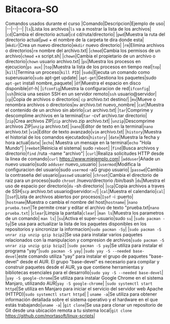 # Bitacora-SO
Comandos usados durante el curso
|Comando|Descripcion|Ejemplo de uso|
|--|--|--|
|`ls`|Lista los archivos|`ls` va a mostrar la lista de los archivos|
|`cd`|Cambia el directorio actual|`cd` cd/ruta/directorio|
|`pwd`|Muestra la ruta del directorio actual|`pwd` + el nombre de la carpeta te dira donde esta| 
|`mkdir`|Crea un nuevo directorio|`mkdir` nuevo directorio|
|`rm`|Elimina archivos o directorios|`rm` nombre del archivo.txt|
|`chmod`|Cambia los permisos de un archivo|`chmod` +x script.sh|
|`chown`|Cambia el propietario de un archivo o directorio|`chown` usuario archivo.txt|
|`ps`|Muestra los procesos en ejecucion|`ps aux`|
|`top`|Muestra la lista de los procesos en tiempo real|`top`|
|`kill`|Termina un proceso|`kill PID`|
|`sudo`|Ejecuta un comando como superusuario|`sudo` apt-get update|
|`apt-get`|Gestiona los paquetes|sudo `apt-get` install nombre_paquete|
|`df`|Muestra el espacio en disco disponible|`df`-h|
|`ifconfig`|Muestra la configuracion de red|`ifconfig`|
|`ssh`|Inicia una sesion SSH en un servidor remoto|`ssh` usuario@servidor|
|`cp`|Copia de archivos o directorios| `cp` archivo.txt destino/|
|`mv`|Mueve o renombra archivos o directorios|`mv` archivo.txt nuevo_nombre|
|`cat`|Muestra el contenido de un archivo sin abrirlo|`cat` archivo.txt|
|`tar`|Comprime y descomplime archivos en la terminal|`tar` -cvf archivo.tar directorio|
|`zip`|Crea archivos ZIP|`zip` archivo.zip archivo.txt|
|`unzip`|Descomprime archivos ZIP|`unzip` archivo.txt|
|`nano`|Editor de texto en la terminal|`nano` archivo.txt
|`vim`|Editor de texto avanzado|`vim` archivo.txt|
|`history`|Muestra el historial de los comandos ejecutados|`history`|
|`date`|Muestra la fecha y hora actual|`date`|
|`echo`| Muestra un mensaje en la terminal|`echo` "Hola Mundo"|
|`reebot`|Reinicia el sistema| sudo `reboot`|
|`find`|Busca archivos y directorio|`find` /ruta -name "archivo"|
|`curl`|Realiza solicitudes HTTP desde la linea de comando|`curl` https://www.miejemplo.com|
|`adduser`|Añade un nuevo usuario|sudo `adduser` nuevo_usuario|
|`usermod`|Modifica la configuracion del usuario|sudo `usermod` -aG grupo usuario| 
|`passwd`|Cambia la contraseña del usuario|`passwd` usuario|
|`chroot`|Cambia el directorio de raiz para un proceso|sudo `chroot` /nuevo/directorio /bin/bash
|`du`|Muestra el uso de espacio por directorio|`du` -sh directorio|
|`scp`|Copia archivos a traves de SSH|`scp` archivo.txt usuario@servidor:~/|
|`cal`|Muestra el calendario|`cal`|
|`Isof`|Lista de archivos abiertos por procesos|`Isof` -i :puerto|
|`hostname`|Muestra o cambia el nombre del host|`hostname`|
|`nano prueba.text`|Te permite crear y editar el archivo de texto "prueba.txt|`nano prueba.txt`|
|`clear`|Limpia la pantalla|`clear`|
|`man ls`|Muestra los parametros de un comando| `man ls`|
|`su`|Activa el super-usuario|sudo `su`|
|`sudo pacman -Sy`|Se usa para actualizar la lista de los paquetes disponibles en los repositorios y sincronizar la informacion|`sudo pacman -Sy`|
|`sudo pacman -S unrar zip unzip gzip bzip2`|Se usa para instalar varios paquetes relacionados con la manipulacion y compresion de archivos|`sudo pacman -S unrar zip unzip gzip bzip2`|
|`sudo pacman -S yay`|Se utiliza para instalar el programa "yay"|`sudo pacman -S yay`|
|`sudo yay -S --needed base-devel`|este comando utiliza "yay" para instalar el grupo de paquetes "base-devel" desde el AUR. El grupo "base-devel" es necesario para compilar y construir paquetes desde el AUR, ya que contiene herramientas y bibliotecas esenciales para el desarrollo|`sudo yay -S --needed base-devel`|
|`yay -S google-chrome`|Se utiliza para instalar Google Chrome en el sistema Manjaro, utilizando AUR|`yay -S google-chrome`|
|`sudo systemctl start httpd`|Se utiliza en Manjaro para iniciar el servicio del servidor web Apache (HTTPD)|`sudo systemctl start httpd`|
| `uname -a`|Se utiliza para obtener información detallada sobre el sistema operativo y el hardware en el que estás trabajando|`uname -a`|
|`git clone`|Se usa para clonar un repositorio de Git desde una ubicación remota a tu sistema local|`git clone` https://github.com/mortasoft/linux-scripts|
